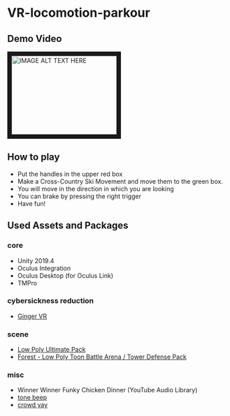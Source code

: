 # VR-locomotion-parkour


## Demo Video
<a href="http://www.youtube.com/watch?feature=player_embedded&v=5s-vTwTFc7U
" target="_blank"><img src="http://img.youtube.com/vi/5s-vTwTFc7U/0.jpg" 
alt="IMAGE ALT TEXT HERE" width="240" height="180" border="10" /></a>


## How to play

- Put the handles in the upper red box
- Make a Cross-Country Ski Movement and move them to the green box.
- You will move in the direction in which you are looking
- You can brake by pressing the right trigger
- Have fun!

## Used Assets and Packages
### core
- Unity 2019.4
- Oculus Integration
- Oculus Desktop (for Oculus Link)
- TMPro
### cybersickness reduction
- [Ginger VR](https://github.com/angsamuel/GingerVR)
### scene
- [Low Poly Ultimate Pack](https://assetstore.unity.com/packages/3d/props/low-poly-ultimate-pack-54733)
- [Forest - Low Poly Toon Battle Arena / Tower Defense Pack](https://assetstore.unity.com/packages/3d/environments/forest-low-poly-toon-battle-arena-tower-defense-pack-100080)
### misc
- Winner Winner Funky Chicken Dinner (YouTube Audio Library)
- [tone beep](https://freesound.org/people/pan14/sounds/263133/)
- [crowd yay](https://freesound.org/people/mlteenie/sounds/169233/)
